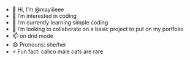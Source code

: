 - 👋 Hi, I’m @mayiiieee
- 👀 I’m interested in coding
- 🌱 I’m currently learning simple coding
- 💞️ I’m looking to collaborate on a basic project to put on my portfolio
- 📫 on dnd mode
- 😄 Pronouns: she/her
- ⚡ Fun fact: calico male cats are rare

<!---
mayiiieee/mayiiieee is a ✨ special ✨ repository because its `README.md` (this file) appears on your GitHub profile.
You can click the Preview link to take a look at your changes.
--->
